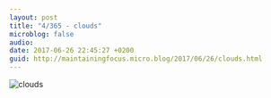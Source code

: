 ```yaml
---
layout: post
title: "4/365 - clouds"
microblog: false
audio: 
date: 2017-06-26 22:45:27 +0200
guid: http://maintainingfocus.micro.blog/2017/06/26/clouds.html
---
```

![clouds](https://f000.backblazeb2.com/file/Roel-Share/clouds.jpg)
